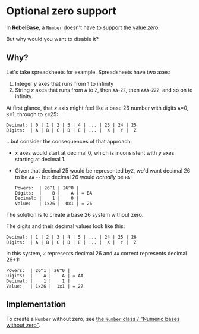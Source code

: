 # Optional zero support

In **RebelBase**, a `Number` doesn't have to support the value _zero_.

But why would you want to disable it?

## Why?

Let's take spreadsheets for example. Spreadsheets have two axes:

1. Integer _y_ axes that runs from 1 to infinity
1. String _x_ axes that runs from `A` to `Z`, then `AA`-`ZZ`, then `AAA`-`ZZZ`, and so on to infinity.

At first glance, that _x_ axis might feel like a base 26 number with digits `A`=0, `B`=1, through to `Z`=25:

```
Decimal: | 0 | 1 | 2 | 3 | 4 | ... | 23 | 24 | 25
Digits:  | A | B | C | D | E | ... |  X |  Y |  Z
```

...but consider the consequences of that approach:

- _x_ axes would start at decimal 0, which is inconsistent with _y_ axes starting at decimal 1.
- Given that decimal 25 would be represented by`Z`, we'd want decimal 26 to be `AA` -- but decimal 26 would _actually_ be `BA`:

    ```
    Powers:  | 26^1 | 26^0 |
    Digits:  |    B |    A | = BA
    Decimal: |    1 |    0 |
    Value:   | 1x26 |  0x1 | = 26
    ```

The solution is to create a base 26 system without zero.

The digits and their decimal values look like this:

```
Decimal: | 1 | 2 | 3 | 4 | 5 | ... | 24 | 25 | 26
Digits:  | A | B | C | D | E | ... |  X |  Y |  Z
```

In this system, `Z` represents decimal 26 and `AA` correct represents decimal 26&plus;1:

```
Powers:  | 26^1 | 26^0 |
Digits:  |    A |    A | = AA
Decimal: |    1 |    1 |
Value:   | 1x26 |  1x1 | = 27
```

## Implementation

To create a `Number` without zero, see [the `Number` class / "Numeric bases without zero"](./create.md#numeric-bases-without-zero).

